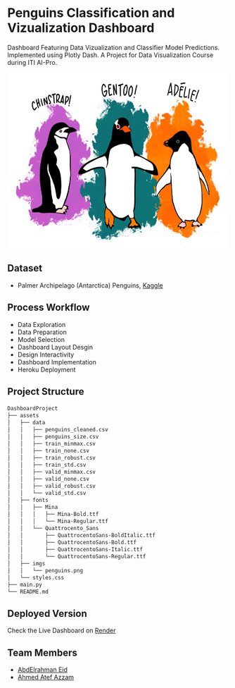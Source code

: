 # Penguins Classification and Vizualization Dashboard

Dashboard Featuring Data Vizualization and Classifier Model Predictions. Implemented using Plotly Dash. A Project for Data Visualization Course during ITI AI-Pro.

<div align="center"><img src="assets/imgs/penguins.png" style="height:400px;" alt="Palmer Penguins Image" /></div>

## Dataset

- Palmer Archipelago (Antarctica) Penguins, [Kaggle](https://www.kaggle.com/datasets/parulpandey/palmer-archipelago-antarctica-penguin-data)

## Process Workflow

- Data Exploration
- Data Preparation
- Model Selection
- Dashboard Layout Desgin
- Design Interactivity
- Dashboard Implementation
- Heroku Deployment

## Project Structure
```
DashboardProject
├── assets
│   ├── data
│   │   ├── penguins_cleaned.csv
│   │   ├── penguins_size.csv
│   │   ├── train_minmax.csv
│   │   ├── train_none.csv
│   │   ├── train_robust.csv
│   │   ├── train_std.csv
│   │   ├── valid_minmax.csv
│   │   ├── valid_none.csv
│   │   ├── valid_robust.csv
│   │   └── valid_std.csv
│   ├── fonts
│   │   ├── Mina
│   │   │   ├── Mina-Bold.ttf
│   │   │   └── Mina-Regular.ttf
│   │   └── Quattrocento_Sans
│   │       ├── QuattrocentoSans-BoldItalic.ttf
│   │       ├── QuattrocentoSans-Bold.ttf
│   │       ├── QuattrocentoSans-Italic.ttf
│   │       └── QuattrocentoSans-Regular.ttf
│   ├── imgs
│   │   └── penguins.png
│   └── styles.css
├── main.py
└── README.md
```

## Deployed Version
Check the Live Dashboard on <a href='https://penguins-dash.onrender.com/' target="_blank">Render</a>

## Team Members

- [AbdElrahman Eid](https://github.com/AbdElrahman-A-Eid)
- [Ahmed Atef Azzam](https://github.com/AhmedAzzam99)
